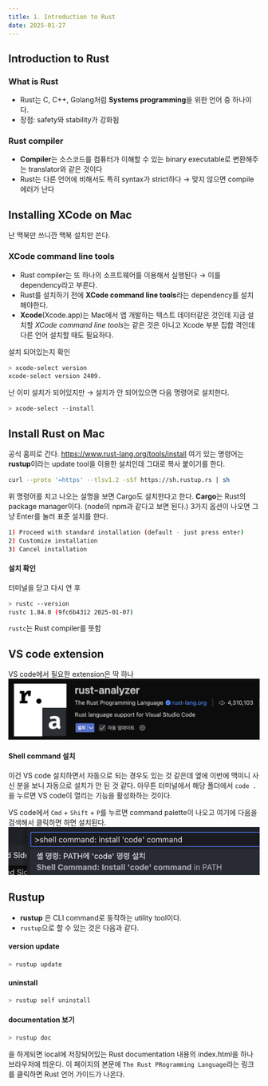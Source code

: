 ```yaml
---
title: 1. Introduction to Rust
date: 2025-01-27
---
```

## Introduction to Rust
### What is Rust
- Rust는 C, C++, Golang처럼 **Systems programming**을 위한 언어 중 하나이다.
- 장점: safety와 stability가 강화됨

### Rust compiler
- **Compiler**는 소스코드를 컴퓨터가 이해할 수 있는 binary executable로 변환해주는 translator와 같은 것이다
- Rust는 다른 언어에 비해서도 특히 syntax가 strict하다 → 맞지 않으면 compile 에러가 난다

## Installing XCode on Mac
난 맥북만 쓰니깐 맥북 설치만 쓴다.
### XCode command line tools
- Rust compiler는 또 하나의 소프트웨어를 이용해서 실행된다 → 이를 dependency라고 부른다.
- Rust를 설치하기 전에 **XCode command line tools**라는 dependency를 설치해야한다.
- **Xcode**(Xcode.app)는 Mac에서 앱 개발하는 텍스트 데이터같은 것인데 지금 설치할 *XCode command line tools*는 같은 것은 아니고 Xcode 부분 집합 격인데 다른 언어 설치할 때도 필요하다.

설치 되어있는지 확인

```sh
> xcode-select version
xcode-select version 2409.
```

난 이미 설치가 되어있지만 → 설치가 안 되어있으면 다음 명령어로 설치한다.

```sh
> xcode-select --install
```

## Install Rust on Mac
공식 홈피로 간다.
https://www.rust-lang.org/tools/install
여기 있는 명령어는 **rustup**이라는 update tool을 이용한 설치인데 그대로 복사 붙이기를 한다.

```sh
curl --proto '=https' --tlsv1.2 -sSf https://sh.rustup.rs | sh
```

위 명령어를 치고 나오는 설명을 보면 Cargo도 설치한다고 한다.
**Cargo**는 Rust의 package manager이다. (node의 npm과 같다고 보면 된다.)
3가지 옵션이 나오면 그냥 Enter를 눌러 표준 설치를 한다.

```sh
1) Proceed with standard installation (default - just press enter)
2) Customize installation
3) Cancel installation
```

#### 설치 확인
터미널을 닫고 다시 연 후

```sh
> rustc --version
rustc 1.84.0 (9fc6b4312 2025-01-07)
```

`rustc`는 Rust compiler를 뜻함

## VS code extension
VS code에서 필요한 extension은 딱 하나
![500](./_images/Pasted%20image%2020250128131806.png)

#### **Shell command** 설치
이건 VS code 설치하면서 자동으로 되는 경우도 있는 것 같은데
옆에 이번에 맥미니 사신 분을 보니 자동으로 설치가 안 된 것 같다.
아무튼 터미널에서 해당 폴더에서 `code .`을 누르면 VS code이 열리는 기능을 활성화하는 것이다.

VS code에서 `Cmd` + `Shift` + `P`를 누르면 command palette이 나오고
여기에 다음을 검색해서 클릭하면 하면 설치된다.
![600](./_images/Pasted%20image%2020250128153944.png)

## Rustup
- **rustup** 은 CLI command로 동작하는 utility tool이다.
- `rustup`으로 할 수 있는 것은 다음과 같다.

#### version update
```sh
> rustup update
```

#### uninstall
```sh
> rustup self uninstall
```

#### documentation 보기
```sh
> rustup doc
```

을 하게되면 local에 저장되어있는 Rust documentation 내용의 index.html을 하나 브라우저에 띄운다.
이 페이지의 본문에 `The Rust PRogramming Language`라는 링크를 클릭하면 Rust 언어 가이드가 나온다.